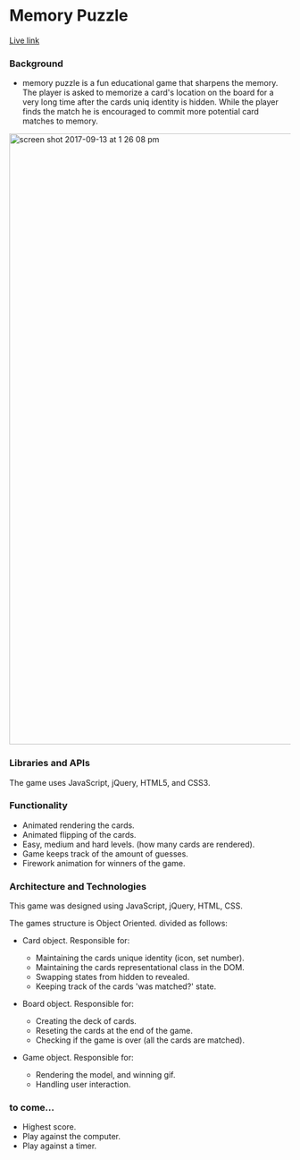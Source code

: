

# Memory Puzzle

[Live link](https://chaimzushe.github.io/memory-game/)

### Background

 - memory puzzle is a fun educational game that sharpens the memory. The player is asked to memorize a card's location on the board for a very long time after the cards uniq identity is hidden. While the player finds the match he is encouraged to commit more potential card matches to memory.

 <img width="1092" alt="screen shot 2017-09-13 at 1 26 08 pm" src="https://user-images.githubusercontent.com/20543351/30391436-523493a0-9887-11e7-95ce-04cd31cb0308.png">




### Libraries and APIs

The game uses JavaScript, jQuery, HTML5, and CSS3.


### Functionality

- Animated rendering the cards.
- Animated flipping of the cards.
- Easy, medium and hard levels. (how many cards are rendered).
- Game keeps track of the amount of guesses.
- Firework animation for winners of the game.  


### Architecture and Technologies

This game was designed using JavaScript, jQuery, HTML, CSS.

The games structure is Object Oriented. divided as follows:

- Card object.
Responsible for:
  - Maintaining the cards unique identity (icon, set number).
  - Maintaining the cards representational class in the DOM.
  - Swapping states from hidden to revealed.
  - Keeping track of the cards 'was matched?' state.  

- Board object.
Responsible for:
  - Creating the deck of cards.
  - Reseting the cards at the end of the game.
  - Checking if the game is over (all the cards are matched).

- Game object.
Responsible for:
  - Rendering the model, and winning gif.
  - Handling user interaction.



### to come...
  - Highest score.
  - Play against the computer.
  - Play against a timer.
